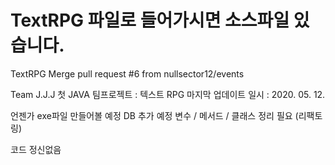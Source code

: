 # TextRPG 파일로 들어가시면 소스파일 있습니다.

TextRPG	Merge pull request #6 from nullsector12/events

Team J.J.J
첫 JAVA 팀프로젝트 : 텍스트 RPG
마지막 업데이트 일시 : 2020. 05. 12.

언젠가 exe파일 만들어볼 예정
DB 추가 예정
변수 / 메서드 / 클래스 정리 필요 (리팩토링)

코드 정신없음 
 
